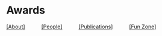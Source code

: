 # Awards

[[About]](https://crisclab.github.io/About/)&nbsp;&nbsp;&nbsp;&nbsp;&nbsp;&nbsp;&nbsp;&nbsp;&nbsp;&nbsp;
[[People]](https://crisclab.github.io/People/)&nbsp;&nbsp;&nbsp;&nbsp;&nbsp;&nbsp;&nbsp;&nbsp;&nbsp;&nbsp;
[[Publications]](https://crisclab.github.io/Publications/)&nbsp;&nbsp;&nbsp;&nbsp;&nbsp;&nbsp;&nbsp;&nbsp;&nbsp;&nbsp;
[[Fun Zone]](https://crisclab.github.io/Fun-Zone/)&nbsp;&nbsp;&nbsp;&nbsp;&nbsp;&nbsp;&nbsp;&nbsp;&nbsp;&nbsp;
